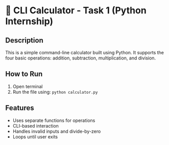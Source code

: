 # 🧮 CLI Calculator - Task 1 (Python Internship)

## Description
This is a simple command-line calculator built using Python. It supports the four basic operations: addition, subtraction, multiplication, and division.

## How to Run
1. Open terminal
2. Run the file using: `python calculator.py`

## Features
- Uses separate functions for operations
- CLI-based interaction
- Handles invalid inputs and divide-by-zero
- Loops until user exits